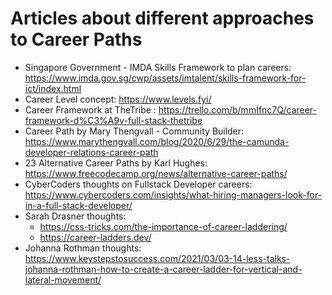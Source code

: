 # Articles about different approaches to Career Paths

- Singapore Government - IMDA Skills Framework to plan careers: https://www.imda.gov.sg/cwp/assets/imtalent/skills-framework-for-ict/index.html
- Career Level concept: https://www.levels.fyi/
- Career Framework at TheTribe : https://trello.com/b/mmIfnc7Q/career-framework-d%C3%A9v-full-stack-thetribe
- Career Path by Mary Thengvall - Community Builder: https://www.marythengvall.com/blog/2020/6/29/the-camunda-developer-relations-career-path
- 23 Alternative Career Paths by Karl Hughes: https://www.freecodecamp.org/news/alternative-career-paths/
- CyberCoders thoughts on Fullstack Developer careers: https://www.cybercoders.com/insights/what-hiring-managers-look-for-in-a-full-stack-developer/
- Sarah Drasner thoughts:
  - https://css-tricks.com/the-importance-of-career-laddering/
  - https://career-ladders.dev/
- Johanna Rothman thoughts: https://www.keystepstosuccess.com/2021/03/03-14-less-talks-johanna-rothman-how-to-create-a-career-ladder-for-vertical-and-lateral-movement/
